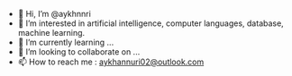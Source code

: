 - 👋 Hi, I’m @aykhnnri
- 👀 I’m interested in artificial intelligence, computer languages, database, machine learning.
- 🌱 I’m currently learning ...
- 💞️ I’m looking to collaborate on ...
- 📫 How to reach me : aykhannuri02@outlook.com

<!---
aykhnnri/aykhnnri is a ✨ special ✨ repository because its `README.md` (this file) appears on your GitHub profile.
You can click the Preview link to take a look at your changes.
--->
